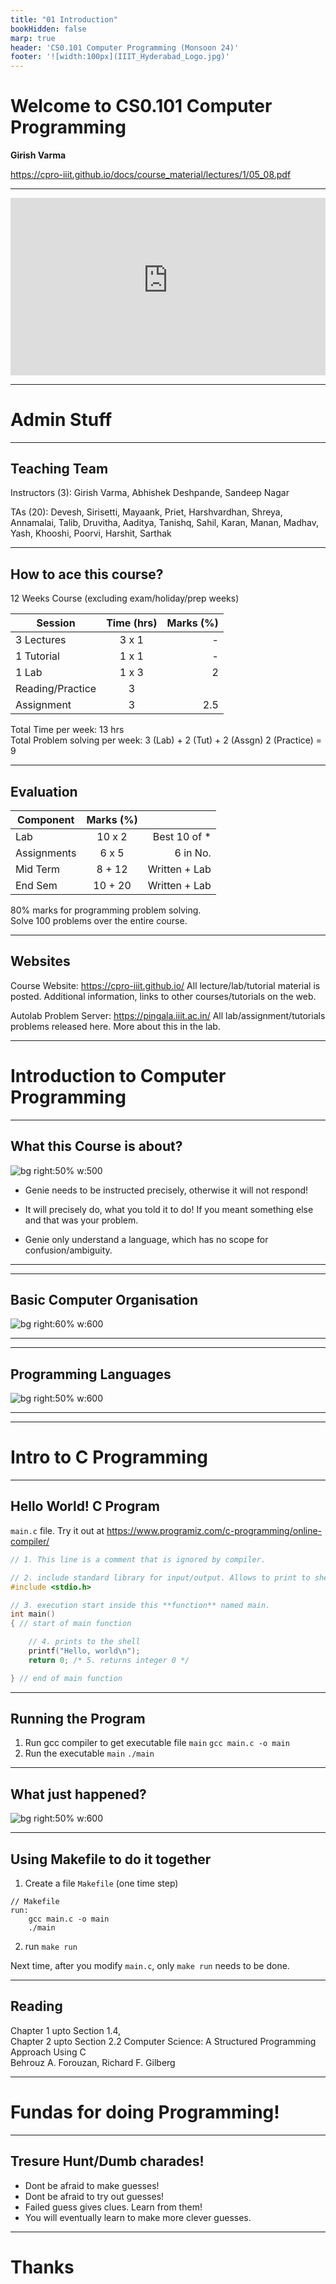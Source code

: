 ```yaml
---
title: "01 Introduction"
bookHidden: false
marp: true
header: 'CS0.101 Computer Programming (Monsoon 24)'
footer: '![width:100px](IIIT_Hyderabad_Logo.jpg)'
---
```


# Welcome to CS0.101 Computer Programming

__Girish Varma__

https://cpro-iiit.github.io/docs/course_material/lectures/1/05_08.pdf

---

<div style="max-width: 640px"><div style="position: relative; padding-bottom: 56.25%; height: 0; overflow: hidden;"><iframe src="https://iiitaphyd-my.sharepoint.com/personal/rc-support_iiit_ac_in/_layouts/15/embed.aspx?UniqueId=d976cf27-af15-4362-b617-5d2dfb7e55ed&embed=%7B%22ust%22%3Atrue%2C%22hv%22%3A%22CopyEmbedCode%22%7D&referrer=StreamWebApp&referrerScenario=EmbedDialog.Create" width="640" height="360" frameborder="0" scrolling="no" allowfullscreen title="Computer Programming _ SH-2 (09.35AM-10.30AM)-20240805_051437-Meeting Recording.mp4" style="border:none; position: absolute; top: 0; left: 0; right: 0; bottom: 0; height: 100%; max-width: 100%;"></iframe></div></div>

---

# Admin Stuff

---

## Teaching Team

Instructors (3): Girish Varma, Abhishek Deshpande, Sandeep Nagar  

TAs (20): Devesh, Sirisetti, Mayaank, Priet, Harshvardhan, Shreya, Annamalai, Talib, Druvitha, Aaditya, Tanishq, Sahil, Karan, Manan, Madhav, Yash, Khooshi, Poorvi, Harshit, Sarthak




---
## How to ace this course?

12 Weeks Course (excluding exam/holiday/prep weeks) ​

| Session          |Time (hrs) |Marks (%)|
|------------------|:---------:|--------:|
| 3 Lectures       |  3 x 1    | -       |
| 1 Tutorial       |  1 x 1    | -       |
| 1 Lab            |  1 x 3    |    2    |
| Reading/Practice |  3        |         |
| Assignment       |  3        | 2.5     |


Total Time per week: 13 hrs  
Total Problem solving per week: 3 (Lab) + 2 (Tut) + 2 (Assgn) 2 (Practice) = 9

---
## Evaluation

| Component        |Marks (%)  |                |
|------------------|:---------:|---------------:|
| Lab              |  10 x 2   | Best 10 of *   |
| Assignments      |   6 x 5   | 6 in No.       |
| Mid Term         |   8 + 12  | Written + Lab  |
| End Sem          |  10 + 20  | Written + Lab  |


80% marks for programming problem solving.  
Solve 100 problems over the entire course.

---
## Websites

Course Website: https://cpro-iiit.github.io/
All lecture/lab/tutorial material is posted. Additional information, links to other courses/tutorials on the web.

Autolab Problem Server: https://pingala.iiit.ac.in/
All lab/assignment/tutorials problems released here. More about this in the lab.

---

# Introduction to Computer Programming

---

## What this Course is about?

![bg right:50% w:500](code_spell.jpeg)

- Genie needs to be instructed precisely, otherwise it will not respond!

- It will precisely do, what you told it to do! If you meant something else and that was your problem.

- Genie only understand a language, which has no scope for confusion/ambiguity.

---


---

## Basic Computer Organisation

![bg right:60% w:600](computer_organization.png)

---


---
## Programming Languages

![bg right:50% w:600](high-low-langs.png)

---


---

# Intro to C Programming

---
## Hello World! C Program
`main.c` file. Try it out at https://www.programiz.com/c-programming/online-compiler/ 
```c
// 1. This line is a comment that is ignored by compiler.

// 2. include standard library for input/output. Allows to print to shell
#include <stdio.h> 

// 3. execution start inside this **function** named main. 
int main() 
{ // start of main function

    // 4. prints to the shell
    printf("Hello, world\n");
    return 0; /* 5. returns integer 0 */

} // end of main function
```

---

## Running the Program

1. Run gcc compiler to get executable file `main`
```gcc main.c -o main```
2. Run the executable `main`
```./main```

---
## What just happened?

![bg right:50% w:600](c_compilation.png)

---
## Using Makefile to do it together

1. Create a file `Makefile` (one time step)
```make
// Makefile
run: 
    gcc main.c -o main
    ./main
```

2. run `make run`

Next time, after you modify `main.c`, only `make run` needs to be done.

---

## Reading 

Chapter 1 upto Section 1.4,  
Chapter 2 upto Section 2.2
Computer Science: A Structured Programming Approach Using C    
Behrouz A. Forouzan, Richard F. Gilberg


---

# Fundas for doing Programming!

---
## Tresure Hunt/Dumb charades!

- Dont be afraid to make guesses!
- Dont be afraid to try out guesses! 
- Failed guess gives clues. Learn from them!
- You will eventually learn to make more clever guesses.

---


# Thanks
